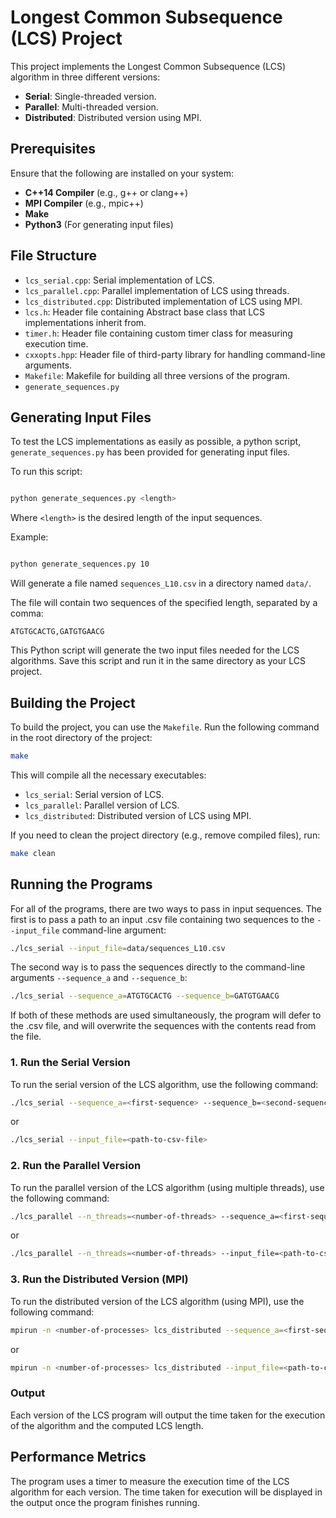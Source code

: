 # Longest Common Subsequence (LCS) Project

This project implements the Longest Common Subsequence (LCS) algorithm in three different versions:

- **Serial**: Single-threaded version.
- **Parallel**: Multi-threaded version.
- **Distributed**: Distributed version using MPI.

## Prerequisites

Ensure that the following are installed on your system:

- **C++14 Compiler** (e.g., g++ or clang++)
- **MPI Compiler** (e.g., mpic++)
- **Make**
- **Python3** (For generating input files)

## File Structure

- `lcs_serial.cpp`: Serial implementation of LCS.
- `lcs_parallel.cpp`: Parallel implementation of LCS using threads.
- `lcs_distributed.cpp`: Distributed implementation of LCS using MPI.
- `lcs.h`: Header file containing Abstract base class that LCS implementations inherit from.
- `timer.h`: Header file containing custom timer class for measuring execution time.
- `cxxopts.hpp`: Header file of third-party library for handling command-line arguments.
- `Makefile`: Makefile for building all three versions of the program.
- `generate_sequences.py`

## Generating Input Files

To test the LCS implementations as easily as possible, a python script, `generate_sequences.py` has been provided for generating input files.

To run this script:

```bash

python generate_sequences.py <length>
```

Where `<length>` is the desired length of the input sequences.

Example:

```bash

python generate_sequences.py 10
```

Will generate a file named `sequences_L10.csv` in a directory named `data/`.

The file will contain two sequences of the specified length, separated by a comma:

```csv
ATGTGCACTG,GATGTGAACG
```

This Python script will generate the two input files needed for the LCS algorithms. Save this script and run it in the same directory as your LCS project.

## Building the Project

To build the project, you can use the `Makefile`. Run the following command in the root directory of the project:

```bash
make
```

This will compile all the necessary executables:

- `lcs_serial`: Serial version of LCS.
- `lcs_parallel`: Parallel version of LCS.
- `lcs_distributed`: Distributed version of LCS using MPI.

If you need to clean the project directory (e.g., remove compiled files), run:

```bash
make clean
```

## Running the Programs

For all of the programs, there are two ways to pass in input sequences.
The first is to pass a path to an input .csv file containing two sequences to the `--input_file` command-line argument:

```bash
./lcs_serial --input_file=data/sequences_L10.csv
```

The second way is to pass the sequences directly to the command-line arguments `--sequence_a` and `--sequence_b`:

```bash
./lcs_serial --sequence_a=ATGTGCACTG --sequence_b=GATGTGAACG
```

If both of these methods are used simultaneously, the program will defer to the .csv file, and will overwrite the sequences with the contents read from the file.

### 1. Run the Serial Version

To run the serial version of the LCS algorithm, use the following command:

```bash
./lcs_serial --sequence_a=<first-sequence> --sequence_b=<second-sequence>
```

or

```bash
./lcs_serial --input_file=<path-to-csv-file>
```

### 2. Run the Parallel Version

To run the parallel version of the LCS algorithm (using multiple threads), use the following command:

```bash
./lcs_parallel --n_threads=<number-of-threads> --sequence_a=<first-sequence> --sequence_b=<second-sequence>
```

or

```bash
./lcs_parallel --n_threads=<number-of-threads> --input_file=<path-to-csv-file>
```

### 3. Run the Distributed Version (MPI)

To run the distributed version of the LCS algorithm (using MPI), use the following command:

```bash
mpirun -n <number-of-processes> lcs_distributed --sequence_a=<first-sequence> --sequence_b=<second-sequence>
```

or

```bash
mpirun -n <number-of-processes> lcs_distributed --input_file=<path-to-csv-file>
```

### Output

Each version of the LCS program will output the time taken for the execution of the algorithm and the computed LCS length.

## Performance Metrics

The program uses a timer to measure the execution time of the LCS algorithm for each version. The time taken for execution will be displayed in the output once the program finishes running.
